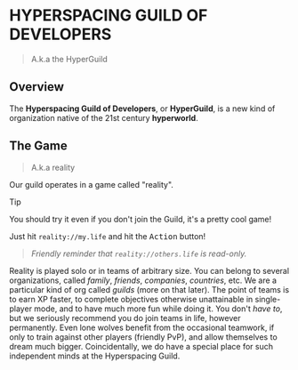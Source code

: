 # HYPERSPACING GUILD OF DEVELOPERS
> A.k.a the HyperGuild

## Overview

The **Hyperspacing Guild of Developers**, or **HyperGuild**, is a new kind of organization native of the 21st century **hyperworld**.

## The Game
> A.k.a reality

Our guild operates in a game called "reality".

> [!Tip]  
> You should try it even if you don't join the Guild, it's a pretty cool game!
> 
> Just hit `reality://my.life` and hit the <kbd>Action</kbd> button!
> 
> > *Friendly reminder that `reality://others.life` is read-only.*

Reality is played solo or in teams of arbitrary size. You can belong to several organizations, called *family*, *friends*, *companies*, *countries*, etc. We are a particular kind of org called *guilds* (more on that later). The point of teams is to earn XP faster, to complete objectives otherwise unattainable in single-player mode, and to have much more fun while doing it. You don't *have to*, but we seriously recommend you do join teams in life, however permanently. Even lone wolves benefit from the occasional teamwork, if only to train against other players (friendly PvP), and allow themselves to dream much bigger. Coincidentally, we do have a special place for such independent minds at the Hyperspacing Guild.







